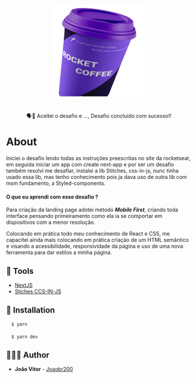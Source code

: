 <div align="center">
  <img src="./.github/rocket-coffee.png" alt="rocket-coffe" width="250" height="250"/>
</div>
<h1 align="center">
  <strong></strong>
</h1>

<p align="center">
🗣👥 Aceitei o desafio e ..., Desafio concluído com sucesso!!
</p>

# About

<p> 
    Iniciei o desafio lendo todas as instruções preescritas no site da rocketseat, em seguida iniciar um app com create next-app e por ser um desafio também resolvi me desafiar, instalei a lib Stitches, css-in-js, nunc tinha usado essa lib, mas tenho conhecimento pois ja dava uso de outra lib com msm fundamento, a Styled-components.
 
#### O que eu aprendi com esse desafio ?

Para criação da landing page adotei método **_Mobile First_**, criando toda interface pensando primeiramento como ela ia se comportar em dispositivos com a menor resolução.

Colocando em prática todo meu conhecimento de React e CSS, me capacitei ainda mais colocando em prática criação de um HTML semântico e visando a acessibilidade, responsividade da página e uso de uma nova ferramenta para dar estilos a minha página.

</p>

## 🧰 Tools

- [NextJS](https://nextjs.org)
- [Stiches CCS-IN-JS](https://stitches.dev)

## 🚧 Installation

```sh
  $ yarn

  $ yarn dev
```

## 🙅🏽‍♂️ Author

- **João Vitor** - [Joaobr200](https://github.com/joaobr200)
